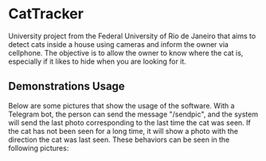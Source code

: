 # CatTracker

University project from the Federal University of Rio de Janeiro that aims to detect cats inside a house using cameras and inform the owner via cellphone. 
The objective is to allow the owner to know where the cat is, especially if it likes to hide when you are looking for it.

## Demonstrations Usage

Below are some pictures that show the usage of the software. With a Telegram bot, the person can send the message "/sendpic", and the system will send the last photo corresponding to the last time the cat was seen.
If the cat has not been seen for a long time, it will show a photo with the direction the cat was last seen. These behaviors can be seen in the following pictures:

